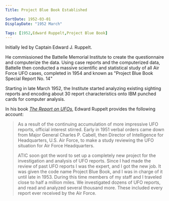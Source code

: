 ```yaml
---
Title: Project Blue Book Established

SortDate: 1952-03-01
DisplayDate: "1952 March"

Tags: [1952,Edward Ruppelt,Project Blue Book]
---
```


Initially led by Captain Edward J. Ruppelt.

He commissioned the Battelle Memorial Institute to create the questionnaire and computerize the data. Using case reports and the computerized data, Battelle then conducted a massive scientific and statistical study of all Air Force UFO cases, completed in 1954 and known as "Project Blue Book Special Report No. 14"

Starting in late March 1952, the Institute started analyzing existing sighting reports and encoding about 30 report characteristics onto IBM punched cards for computer analysis.

In his book *[The Report on UFOs](/sources/report-on-ufos-ruppelt)*, Edward Ruppelt provides the following account:

>As a result of the continuing accumulation of more impressive UFO reports, official interest stirred. Early in 1951 verbal orders came down from Major General Charles P. Cabell, then Director of Intelligence for Headquarters, U.S. Air Force, to make a study reviewing the UFO situation for Air Force Headquarters.
>
>ATIC soon got the word to set up a completely new project for the investigation and analysis of UFO reports. Since I had made the review of past UFO reports I was the expert, and I got the new job. It was given the code name Project Blue Book, and I was in charge of it until late in 1953. During this time members of my staff and I traveled close to half a million miles. We investigated dozens of UFO reports, and read and analyzed several thousand more. These included every report ever received by the Air Force.
